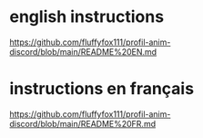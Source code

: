 # english instructions
https://github.com/fluffyfox111/profil-anim-discord/blob/main/README%20EN.md

# instructions en français
https://github.com/fluffyfox111/profil-anim-discord/blob/main/README%20FR.md
